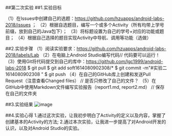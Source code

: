 ##第二次实验
##1.实验目标  

（1）在Issues中创建自己的选题：https://github.com/hzuapps/android-labs-2018/issues ；
（2）根据自选题目，编写一个或多个Activity（所有均带上学号前缀，放到自己的Java包下）； 
（3）将标题设置为自己的学号+对应的功能或题目； 
（4）根据自己选择的题目实现Activity中导航、调用等功能（选做）

##2.实验步骤
（1）阅读实验要求：https://github.com/hzuapps/android-labs-2018/labels/Lab 
（2）在电脑上Android Studio编写代码// 代码要可以运行！ 
（3）使用Git将代码提交到自己的库中：https://github.com/lgc1999/android-labs-2018 
 $ git pull 
 $ git add soft1614080902308/* 
 $ git commit -m"#实验二 1614080902308 " 
 $ git push 
（4）在自己的GitHub库上创建和发送Pull Request（注意查看Changed files） // 是否只修改了自己的文件？ 
（5）在GitHub中使用Markdown文件编写实验报告（report1.md, report2.md） // 保存在自己的文件夹

##3.实验结果
![image](https://raw.githubusercontent.com/lin1085271231/android-labs-2018/master/soft1614080902308/实验2.PNG "配置教育网下载代理")

##4.实验心得
 1.通过这次实验，让我初步明白了Activity的定义以及内容，掌握了创建基本的Activity的方法;
 2.通过本次实验，让我进一步提高了对Android开发的认识，以及对Android Studio的实验。
